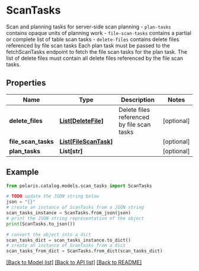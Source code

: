 <!--

 Licensed to the Apache Software Foundation (ASF) under one
 or more contributor license agreements.  See the NOTICE file
 distributed with this work for additional information
 regarding copyright ownership.  The ASF licenses this file
 to you under the Apache License, Version 2.0 (the
 "License"); you may not use this file except in compliance
 with the License.  You may obtain a copy of the License at

   http://www.apache.org/licenses/LICENSE-2.0

 Unless required by applicable law or agreed to in writing,
 software distributed under the License is distributed on an
 "AS IS" BASIS, WITHOUT WARRANTIES OR CONDITIONS OF ANY
 KIND, either express or implied.  See the License for the
 specific language governing permissions and limitations
 under the License.

-->
# ScanTasks

Scan and planning tasks for server-side scan planning  - `plan-tasks` contains opaque units of planning work - `file-scan-tasks` contains a partial or complete list of table scan tasks - `delete-files` contains delete files referenced by file scan tasks  Each plan task must be passed to the fetchScanTasks endpoint to fetch the file scan tasks for the plan task.  The list of delete files must contain all delete files referenced by the file scan tasks. 

## Properties

Name | Type | Description | Notes
------------ | ------------- | ------------- | -------------
**delete_files** | [**List[DeleteFile]**](DeleteFile.md) | Delete files referenced by file scan tasks | [optional] 
**file_scan_tasks** | [**List[FileScanTask]**](FileScanTask.md) |  | [optional] 
**plan_tasks** | **List[str]** |  | [optional] 

## Example

```python
from polaris.catalog.models.scan_tasks import ScanTasks

# TODO update the JSON string below
json = "{}"
# create an instance of ScanTasks from a JSON string
scan_tasks_instance = ScanTasks.from_json(json)
# print the JSON string representation of the object
print(ScanTasks.to_json())

# convert the object into a dict
scan_tasks_dict = scan_tasks_instance.to_dict()
# create an instance of ScanTasks from a dict
scan_tasks_from_dict = ScanTasks.from_dict(scan_tasks_dict)
```
[[Back to Model list]](../README.md#documentation-for-models) [[Back to API list]](../README.md#documentation-for-api-endpoints) [[Back to README]](../README.md)


